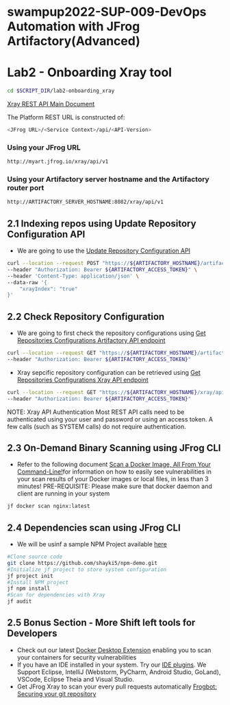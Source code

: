 # swampup2022-SUP-009-DevOps Automation with JFrog Artifactory(Advanced) 
# Lab2 - Onboarding Xray tool

```bash
cd $SCRIPT_DIR/lab2-onboarding_xray
```
[Xray REST API Main Document](https://www.jfrog.com/confluence/display/JFROG/Xray+REST+API)

The Platform REST URL is constructed of: 
```bash
<JFrog URL>/<Service Context>/api/<API-Version>
```

### Using your JFrog URL 
```bash
http://myart.jfrog.io/xray/api/v1
```

### Using your Artifactory server hostname and the Artifactory router port
```bash
http://ARTIFACTORY_SERVER_HOSTNAME:8082/xray/api/v1
```

## 2.1 Indexing repos using Update Repository Configuration API 
-  We are going to use the [Update Repository Configuration API](https://www.jfrog.com/confluence/display/JFROG/Artifactory+REST+API#ArtifactoryRESTAPI-UpdateRepositoryConfiguration)

```bash
curl --location --request POST "https://${ARTIFACTORY_HOSTNAME}/artifactory/api/repositories/teamA-alpine-dev-local" \
--header "Authorization: Bearer ${ARTIFACTORY_ACCESS_TOKEN}" \
--header 'Content-Type: application/json' \
--data-raw '{
    "xrayIndex": "true"
}'
```

## 2.2 Check Repository Configuration 
- We are going to first check the repository configurations using [Get Repositories Configurations Artifactory API endpoint](https://www.jfrog.com/confluence/display/JFROG/Xray+REST+API#XrayRESTAPI-GetRepositoriesConfigurations)

```bash
curl --location --request GET "https://${ARTIFACTORY_HOSTNAME}/artifactory/api/repositories/teamA-alpine-dev-local" \
--header "Authorization: Bearer ${ARTIFACTORY_ACCESS_TOKEN}"
```
- Xray sepcific repository configuration can be retrieved using [Get Repositories Configurations Xray API endpoint](https://www.jfrog.com/confluence/display/JFROG/Xray+REST+API#XrayRESTAPI-GetRepositoriesConfigurations)
```bash
curl --location --request GET "https://${ARTIFACTORY_HOSTNAME}/xray/api/v1/repos_config/teamA-alpine-dev-local" \
--header "Authorization: Bearer ${ARTIFACTORY_ACCESS_TOKEN}"
```
NOTE: Xray API Authentication
Most REST API calls need to be authenticated using your user and password or using an access token. A few calls (such as SYSTEM calls) do not require authentication.

## 2.3 On-Demand Binary Scanning using JFrog CLI 
- Refer to the following document [Scan a Docker Image, All From Your Command-Line!](https://jfrog.com/xray-scan-cli/)for information on how to easily see vulnerabilities in your scan results of your Docker images or local files, in less than 3 minutes!
PRE-REQUISITE: Please make sure that docker daemon and client are running in your system 

```bash
jf docker scan nginx:latest
```


## 2.4 Dependencies scan using JFrog CLI 
- We will be usinf a sample NPM Project available [here](https://github.com/shayki5/npm-demo)
```bash
#Clone source code
git clone https://github.com/shayki5/npm-demo.git
#Initialize jf project to store system configuration
jf project init
#Install NPM project 
jf npm install
#Scan for dependencies with Xray 
jf audit
```

## 2.5 Bonus Section - More Shift left tools for Developers 
- Check out our latest [Docker Desktop Extension](https://jfrog.com/blog/get-peace-of-mind-about-security-when-deploying-containers-from-docker-desktop/) enabling you to scan your containers for security vulnerabilities
- If you have an IDE installed in your system. Try our [IDE plugins](https://www.jfrog.com/confluence/display/JFROG/IDE+Integration). We Support Eclipse, IntelliJ (Webstorm, PyCharm, Android Studio, GoLand), VSCode, Eclipse Theia and Visual Studio. 
- Get JFrog Xray to scan your every pull requests automatically [Frogbot: Securing your git repository](https://jfrog.com/screencast/frogbot-securing-your-git-repository/)
